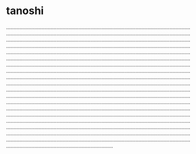 # tanoshi
............................................................................................................................................................................................................................................................................................................................................................................................................................................................................................................................................................................................................................................................................................................................................................................................................................................................................................................................................................................................................................................................................................................................................................................................................................................................................................................................................................................................................................................................................................................................................................................................................................................................................................................................................................................................................................................................................................................................................................................................................................................................................................................................................................................................................................................................................................................................................................................................................................................................................................................................